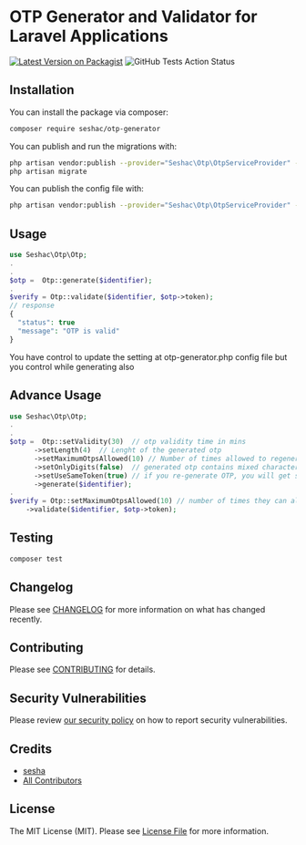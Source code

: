 # OTP Generator and Validator for Laravel Applications

[![Latest Version on Packagist](https://img.shields.io/packagist/v/seshac/otp-generator.svg?style=flat-square)](https://packagist.org/packages/seshac/otp-generator)
![GitHub Tests Action Status](https://github.com/seshac/otp-generator/workflows/Tests/badge.svg)

## Installation

You can install the package via composer:

```bash
composer require seshac/otp-generator
```

You can publish and run the migrations with:

```bash
php artisan vendor:publish --provider="Seshac\Otp\OtpServiceProvider" --tag="migrations"
php artisan migrate
```

You can publish the config file with:

```bash
php artisan vendor:publish --provider="Seshac\Otp\OtpServiceProvider" --tag="config"
```

## Usage

```php
use Seshac\Otp\Otp;
.
.
$otp =  Otp::generate($identifier);
.
$verify = Otp::validate($identifier, $otp->token);
// response
{
  "status": true
  "message": "OTP is valid"
}
```

You have control to update the setting at otp-generator.php config file but you control while generating also

## Advance Usage

```php
use Seshac\Otp\Otp;
.
.
$otp =  Otp::setValidity(30)  // otp validity time in mins
      ->setLength(4)  // Lenght of the generated otp
      ->setMaximumOtpsAllowed(10) // Number of times allowed to regenerate otps
      ->setOnlyDigits(false)  // generated otp contains mixed characters ex:ad2312
      ->setUseSameToken(true) // if you re-generate OTP, you will get same token
      ->generate($identifier);
.
$verify = Otp::setMaximumOtpsAllowed(10) // number of times they can allow to attempt with wrong token
    ->validate($identifier, $otp->token);

```

## Testing

```bash
composer test
```

## Changelog

Please see [CHANGELOG](CHANGELOG.md) for more information on what has changed recently.

## Contributing

Please see [CONTRIBUTING](.github/CONTRIBUTING.md) for details.

## Security Vulnerabilities

Please review [our security policy](../../security/policy) on how to report security vulnerabilities.

## Credits

-   [sesha](https://github.com/seshac)
-   [All Contributors](../../contributors)

## License

The MIT License (MIT). Please see [License File](LICENSE.md) for more information.
